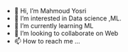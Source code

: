 - 👋 Hi, I’m Mahmoud Yosri
- 👀 I’m interested in Data science ,ML.
- 🌱 I’m currently learning ML
- 💞️ I’m looking to collaborate on Web
- 📫 How to reach me ...

<!---
mahmoudyosrimahmoud13/mahmoudyosrimahmoud13 is a ✨ special ✨ repository because its `README.md` (this file) appears on your GitHub profile.
You can click the Preview link to take a look at your changes.
--->
